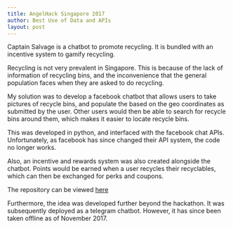 ```yaml
---
title: AngelHack Singapore 2017
author: Best Use of Data and APIs
layout: post
---
```

Captain Salvage is a chatbot to promote recycling. It is bundled with an incentive system to gamify recycling.

Recycling is not very prevalent in Singapore. This is because of the lack of information of recycling bins, and the inconvenience that the general population faces when they are asked to do recycling.

My solution was to develop a facebook chatbot that allows users to take pictures of recycle bins, and populate the based on the geo coordinates as submitted by the user. Other users would then be able to search for recycle bins around them, which makes it easier to locate recycle bins.

This was developed in python, and interfaced with the facebook chat APIs. Unfortunately, as facebook has since changed their API system, the code no longer works.

Also, an incentive and rewards system was also created alongside the chatbot. Points would be earned when a user recycles their recyclables, which can then be exchanged for perks and coupons.

The repository can be viewed [here](https://github.com/prokarius/CaptainSalvageBot)

Furthermore, the idea was developed further beyond the hackathon. It was subsequently deployed as a telegram chatbot. However, it has since been taken offline as of November 2017.
